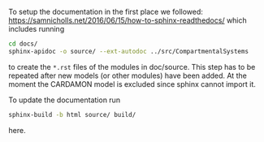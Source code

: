 To setup the documentation in the first place we followed: https://samnicholls.net/2016/06/15/how-to-sphinx-readthedocs/
which includes running 
```bash
cd docs/
sphinx-apidoc -o source/ --ext-autodoc ../src/CompartmentalSystems
```
to create the ```*.rst``` files of the modules in doc/source.
This step has to be repeated after new models (or other modules) have been added.
At the moment the CARDAMON model is excluded since sphinx cannot import it.


To update the documentation run 
```bash
sphinx-build -b html source/ build/
```
here.
